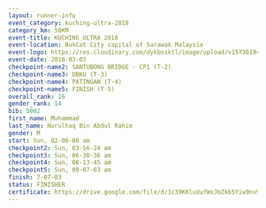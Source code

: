 ```yaml
--- 
layout: runner-info 
event_category: kuching-ultra-2018 
category_km: 50KM 
event-title: KUCHING ULTRA 2018 
event-location: BukCat City capital of Sarawak Malaysia 
event-logo: https://res.cloudinary.com/dykbosktl/image/upload/v1573619473/Logo/kuching-ultra-2018-logo_tlpvm5.png 
event-date: 2018-03-03 
checkpoint-name2: SANTUBONG BRIDGE - CP1 (T-2) 
checkpoint-name3: DBKU (T-3) 
checkpoint-name4: PATINGAN (T-4) 
checkpoint-name5: FINISH (T-5) 
overall_rank: 16
gender_rank: 14
bib: 5002
first_name: Muhammad
last_name: Nurulhaq Bin Abdul Rahim
gender: M
start: Sun, 02-00-00 am
checkpoint2: Sun, 03-56-24 am
checkpoint3: Sun, 06-30-36 am
checkpoint4: Sun, 08-13-45 am
checkpoint5: Sun, 09-07-03 am
finish: 7-07-03
status: FINISHER
certificate: https://drive.google.com/file/d/1c39KKluUufWxJbZkb5Yiw9nv9qBtrG9t/view?usp=sharing
--- 
```

